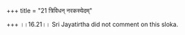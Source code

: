 +++
title = "21 त्रिविधन् नरकस्येदम्"

+++
।।16.21।। Sri Jayatirtha did not comment on this sloka.  
  
